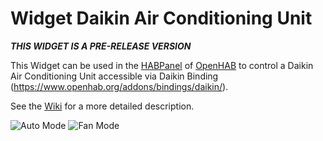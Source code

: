 # Widget Daikin Air Conditioning Unit

**_THIS WIDGET IS A PRE-RELEASE VERSION_**

This Widget can be used in the [HABPanel](https://www.openhab.org/docs/configuration/habpanel.html#designing-dashboard-interfaces-with-habpanel) of [OpenHAB](https://www.openhab.org) to control a Daikin Air Conditioning Unit accessible via Daikin Binding (https://www.openhab.org/addons/bindings/daikin/).

See the [Wiki](https://github.com/vletroye/OpenHAB/wiki/Widget-Daikin-Airco) for a more detailed description.

![Auto Mode](https://i.imgur.com/4qzDawh.png) ![Fan Mode](https://i.imgur.com/uoPc37T.png)
